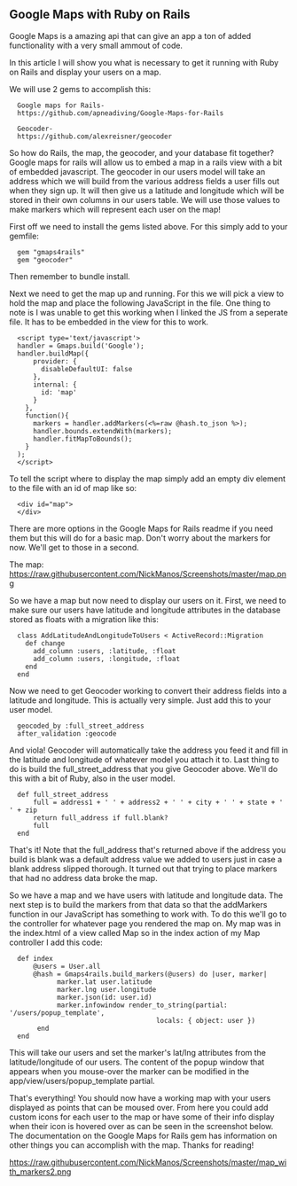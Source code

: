 ## Google Maps with Ruby on Rails

Google Maps is a amazing api that can give an app a ton of added functionality with a very small ammout of code.

In this article I will show you what is necessary to get it running with Ruby on Rails and display your users on a map.

We will use 2 gems to accomplish this:

      Google maps for Rails-
      https://github.com/apneadiving/Google-Maps-for-Rails
      
      Geocoder-
      https://github.com/alexreisner/geocoder
            
  So how do Rails, the map, the geocoder, and your database fit together? Google maps for rails will allow us to embed a map in a rails view with a bit of embedded javascript. The geocoder in our users model will take an address which we will build from the various address fields a user fills out when they sign up. It will then give us a latitude and longitude which will be stored in their own columns in our users table. We will use those values to make markers which will represent each user on the map!

First off we need to install the gems listed above. For this simply add to your gemfile:

      gem "gmaps4rails"
      gem "geocoder"

Then remember to bundle install.

Next we need to get the map up and running. For this we will pick a view to hold the map and place the following JavaScript in the file. One thing to note is I was unable to get this working when I linked the JS from a seperate file. It has to be embedded in the view for this to work.

      <script type='text/javascript'>
      handler = Gmaps.build('Google');
      handler.buildMap({
          provider: {
            disableDefaultUI: false
          },
          internal: {
            id: 'map'
          }
        },
        function(){
          markers = handler.addMarkers(<%=raw @hash.to_json %>);
          handler.bounds.extendWith(markers);
          handler.fitMapToBounds();
        }
      );
      </script>

To tell the script where to display the map simply add an empty div element to the file with an id of map like so:
      
      <div id="map">
      </div>
      
There are more options in the Google Maps for Rails readme if you need them but this will do for a basic map. Don't worry about the markers for now. We'll get to those in a second. 

The map:
https://raw.githubusercontent.com/NickManos/Screenshots/master/map.png

So we have a map but now need to display our users on it. First, we need to make sure our users have latitude and longitude attributes in the database stored as floats with a migration like this:

      class AddLatitudeAndLongitudeToUsers < ActiveRecord::Migration
        def change
          add_column :users, :latitude, :float
          add_column :users, :longitude, :float
        end
      end

Now we need to get Geocoder working to convert their address fields into a latitude and longitude. This is actually very simple. Just add this to your user model.

      geocoded_by :full_street_address
      after_validation :geocode
      
And viola! Geocoder will automatically take the address you feed it and fill in the latitude and longitude of whatever model you attach it to. Last thing to do is build the full_street_address that you give Geocoder above. We'll do this with a bit of Ruby, also in the user model.
      
      def full_street_address
          full = address1 + ' ' + address2 + ' ' + city + ' ' + state + ' ' + zip
          return full_address if full.blank?
          full
      end

That's it! Note that the full_address that's returned above if the address you build is blank was a default address value we added to users just in case a blank address slipped thorough. It turned out that trying to place markers that had no address data broke the map.

So we have a map and we have users with latitude and longitude data. The next step is to build the markers from that data so that the addMarkers function in our JavaScript has something to work with. To do this we'll go to the controller for whatever page you rendered the map on. My map was in the index.html of a view called Map so in the index action of my Map controller I add this code:

      def index
          @users = User.all
          @hash = Gmaps4rails.build_markers(@users) do |user, marker|
                marker.lat user.latitude
                marker.lng user.longitude
                marker.json(id: user.id)
                marker.infowindow render_to_string(partial: '/users/popup_template',
                                         locals: { object: user })
           end
      end

This will take our users and set the marker's lat/lng attributes from the latitude/longitude of our users. The content of the popup window that appears when you mouse-over the marker can be modified in the app/view/users/popup_template partial.

That's everything! You should now have a working map with your users displayed as points that can be moused over. From here you could add custom icons for each user to the map or have some of their info display when their icon is hovered over as can be seen in the screenshot below. The documentation on the Google Maps for Rails gem has information on other things you can accomplish with the map. Thanks for reading!

https://raw.githubusercontent.com/NickManos/Screenshots/master/map_with_markers2.png
